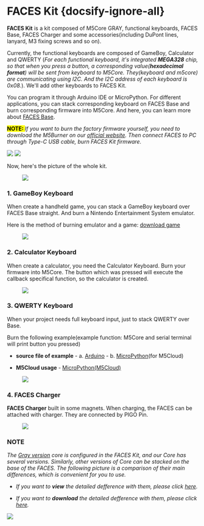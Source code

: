 # FACES Kit {docsify-ignore-all}

**FACES Kit** is a kit composed of M5Core GRAY, functional keyboards, FACES Base, FACES Charger and some accessories(including DuPont lines, lanyard, M3 fixing screws and so on).

Currently, the functional keyboards are composed of GameBoy, Calculator and QWERTY (*For each functional keyboard, it's integrated **MEGA328** chip, so that when you press a button, a corresponding value(**hexadecimal format**) will be sent from keyboard to M5Core. They(keyboard and m5core) are communicating using I2C. And the I2C address of each keyboard is 0x08.*). We'll add other keyboards to FACES Kit.

You can program it through Arduino IDE or MicroPython. For different applications, you can stack corresponding keyboard on FACES Base and burn corresponding firmware into M5Core. And here, you can learn more about [FACES Base](en/base/face_base).

**<mark>NOTE: </mark>** *If you want to burn the factory firmware yourself, you need to download the M5Burner on our [official website](https://m5stack.com/download). Then connect FACES to PC through Type-C USB cable, burn FACES Kit firmware.*

<img src="assets/img/product_pics/core/faces_kit/download_faces_firmware_01.png">

<img src="assets/img/product_pics/core/faces_kit/download_faces_firmware_02.png">

Now, here's the picture of the whole kit.

<figure>
    <img src="assets/img/product_pics/core/faces_kit/faces_kit.png">
</figure>

### 1. GameBoy Keyboard

When create a handheld game, you can stack a GameBoy keyboard over FACES Base straight. And burn a Nintendo Entertainment System emulator.

Here is the method of burning emulator and a game: [download game](en/quick_start/faces/gameboy_burn_a_nes_game)

<figure>
    <img src="assets/img/product_pics/core/faces_kit/gameboy_01.png">
</figure>

### 2. Calculator Keyboard

When create a calculator, you need the Calculator Keyboard. Burn your firmware into M5Core. The button which was pressed will execute the callback specifical function, so the calculator is created.

<figure>
    <img src="assets/img/product_pics/core/faces_kit/calculator.png">
</figure>

### 3. QWERTY Keyboard

When your project needs full keyboard input, just to stack QWERTY over Base.

Burn the following example(example function: M5Core and serial terminal will print button you pressed)

-  **source file of example** - a. [Arduino](https://github.com/m5stack/M5Stack/tree/master/examples/Modules/FACES) - b. [MicroPython](https://github.com/m5stack/M5Cloud/tree/master/examples/FACES)(for M5Cloud)

-  **M5Cloud usage** - [MicroPython(M5Cloud)](en/quick_start/m5core/m5stack_core_get_started_MicroPython_m5cloud)

<figure>
    <img src="assets/img/product_pics/core/faces_kit/qwerty.png">
</figure>


### 4. FACES Charger

**FACES Charger** built in some magnets. When charging, the FACES can be attached with charger. They are connected by PIGO Pin.

<figure>
    <img src="assets/img/product_pics/core/faces_kit/charger.png">
</figure>

### NOTE

*The [Gray version](zh_CN/core/gray) core is configured in the FACES Kit, and our Core has several versions. Similarly, other versions of Core can be stacked on the base of the FACES. The following picture is a comparison of their main differences, which is convenient for you to use.*

- *If you want to **view** the detailed defference with them, please click [here](https://github.com/m5stack/M5-Schematic/blob/master/Core/hardware_difference_between_cores.md).*

- *If you want to **download** the detailed defference with them, please click [here](https://github.com/m5stack/M5-Schematic/blob/master/Core/M5%20Core%20Detailed%20Comparison.xlsx).*

<img src="assets/img/product_pics/core/core_comparison_04.png">
